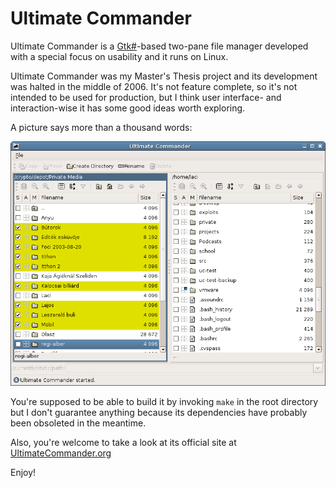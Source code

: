 Ultimate Commander
==================

Ultimate Commander is a [Gtk#](http://www.mono-project.com/GtkSharp)-based two-pane file manager developed with a special focus on usability and it runs on Linux.

Ultimate Commander was my Master's Thesis project and its development was halted in the middle of 2006. It's not feature complete, so it's not intended to be used for production, but I think user interface- and interaction-wise it has some good ideas worth exploring.

A picture says more than a thousand words:

![screenshot](misc/screenshot.png)

You're supposed to be able to build it by invoking `make` in the root directory but I don't guarantee anything because its dependencies have probably been obsoleted in the meantime.

Also, you're welcome to take a look at its official site at [UltimateCommander.org](http://UltimateCommander.org)

Enjoy!

